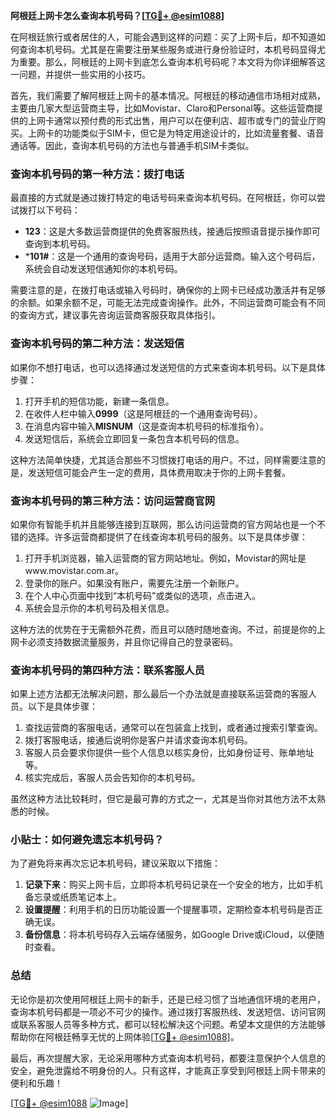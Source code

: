 **阿根廷上网卡怎么查询本机号码？[[TG💪+ @esim1088](https://t.me/s/esim1088)]**

在阿根廷旅行或者居住的人，可能会遇到这样的问题：买了上网卡后，却不知道如何查询本机号码。尤其是在需要注册某些服务或进行身份验证时，本机号码显得尤为重要。那么，阿根廷的上网卡到底怎么查询本机号码呢？本文将为你详细解答这一问题，并提供一些实用的小技巧。

首先，我们需要了解阿根廷上网卡的基本情况。阿根廷的移动通信市场相对成熟，主要由几家大型运营商主导，比如Movistar、Claro和Personal等。这些运营商提供的上网卡通常以预付费的形式出售，用户可以在便利店、超市或专门的营业厅购买。上网卡的功能类似于SIM卡，但它是为特定用途设计的，比如流量套餐、语音通话等。因此，查询本机号码的方法也与普通手机SIM卡类似。

### 查询本机号码的第一种方法：拨打电话

最直接的方式就是通过拨打特定的电话号码来查询本机号码。在阿根廷，你可以尝试拨打以下号码：

- **123**：这是大多数运营商提供的免费客服热线，接通后按照语音提示操作即可查询到本机号码。
- ***101#**：这是一个通用的查询号码，适用于大部分运营商。输入这个号码后，系统会自动发送短信通知你的本机号码。

需要注意的是，在拨打电话或输入号码时，确保你的上网卡已经成功激活并有足够的余额。如果余额不足，可能无法完成查询操作。此外，不同运营商可能会有不同的查询方式，建议事先咨询运营商客服获取具体指引。

### 查询本机号码的第二种方法：发送短信

如果你不想打电话，也可以选择通过发送短信的方式来查询本机号码。以下是具体步骤：

1. 打开手机的短信功能，新建一条信息。
2. 在收件人栏中输入**0999**（这是阿根廷的一个通用查询号码）。
3. 在消息内容中输入**MISNUM**（这是查询本机号码的标准指令）。
4. 发送短信后，系统会立即回复一条包含本机号码的信息。

这种方法简单快捷，尤其适合那些不习惯拨打电话的用户。不过，同样需要注意的是，发送短信可能会产生一定的费用，具体费用取决于你的上网卡套餐。

### 查询本机号码的第三种方法：访问运营商官网

如果你有智能手机并且能够连接到互联网，那么访问运营商的官方网站也是一个不错的选择。许多运营商都提供了在线查询本机号码的服务。以下是具体步骤：

1. 打开手机浏览器，输入运营商的官方网站地址。例如，Movistar的网址是www.movistar.com.ar。
2. 登录你的账户。如果没有账户，需要先注册一个新账户。
3. 在个人中心页面中找到“本机号码”或类似的选项，点击进入。
4. 系统会显示你的本机号码及相关信息。

这种方法的优势在于无需额外花费，而且可以随时随地查询。不过，前提是你的上网卡必须支持数据流量服务，并且你记得自己的登录密码。

### 查询本机号码的第四种方法：联系客服人员

如果上述方法都无法解决问题，那么最后一个办法就是直接联系运营商的客服人员。以下是具体步骤：

1. 查找运营商的客服电话，通常可以在包装盒上找到，或者通过搜索引擎查询。
2. 拨打客服电话，接通后说明你是客户并请求查询本机号码。
3. 客服人员会要求你提供一些个人信息以核实身份，比如身份证号、账单地址等。
4. 核实完成后，客服人员会告知你的本机号码。

虽然这种方法比较耗时，但它是最可靠的方式之一，尤其是当你对其他方法不太熟悉的时候。

### 小贴士：如何避免遗忘本机号码？

为了避免将来再次忘记本机号码，建议采取以下措施：

1. **记录下来**：购买上网卡后，立即将本机号码记录在一个安全的地方，比如手机备忘录或纸质笔记本上。
2. **设置提醒**：利用手机的日历功能设置一个提醒事项，定期检查本机号码是否正确无误。
3. **备份信息**：将本机号码存入云端存储服务，如Google Drive或iCloud，以便随时查看。

### 总结

无论你是初次使用阿根廷上网卡的新手，还是已经习惯了当地通信环境的老用户，查询本机号码都是一项必不可少的操作。通过拨打客服热线、发送短信、访问官网或联系客服人员等多种方式，都可以轻松解决这个问题。希望本文提供的方法能够帮助你在阿根廷畅享无忧的上网体验[[TG💪+ @esim1088](https://t.me/s/esim1088)]。

最后，再次提醒大家，无论采用哪种方式查询本机号码，都要注意保护个人信息的安全，避免泄露给不明身份的人。只有这样，才能真正享受到阿根廷上网卡带来的便利和乐趣！

[[TG💪+ @esim1088](https://t.me/s/esim1088) ![Image](https://i.postimg.cc/4NQfJmqS/Snipaste-2025-05-13-00-14-12.png)]